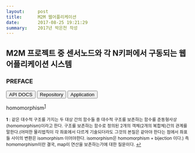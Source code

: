 ```yaml
---
layout:     post
title:      M2M 웹어플리케이션
date:       2017-08-25 19:21:29
summary:    2017년 박은천 작성
---
```

## M2M 프로젝트 중 센서노드와 각 N키퍼에서 구동되는 웹어플리케이션 시스템
### PREFACE

<button>API DOCS</button> <button>Repository</button> <button> Application</button>

homomorphism<sup id="homomorphism">[1](#fnhomomorphism)</sup>


<small><b id="fnhomomorphism">1</b> : 같은 대수적 구조를 가지는 두 대상 간의 함수들 중 대수적 구조를 보존하는 함수를 준동형사상(homomorphism)이라고 한다. 구조를 보존하는 함수로 정의된 2개의 객체(2개의 복합체)간의 관계를 말한다.(어떠한 물리법칙이 각 좌표에서 다르게 기술되더라도 그것의 본질은 같아야 한다는 점에서 좌표들 사이의 변환은 isomorphism 이어야한다. isomorphism은 homomorphism + bijection 이다.) 즉 homomorphism이란 결국, map이 연산을 보존하는가에 대한 질문이다. [↩](#homomorphism)</small>